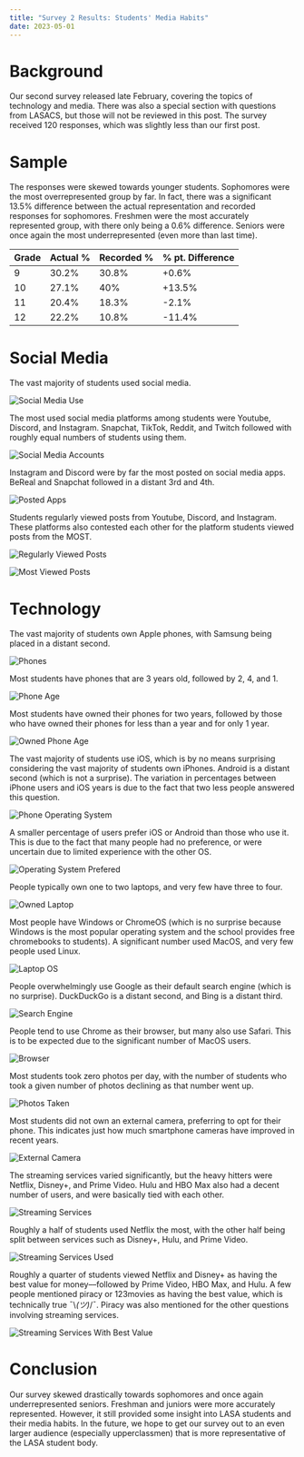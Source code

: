 ```yaml
---
title: "Survey 2 Results: Students' Media Habits"
date: 2023-05-01
---
```


# Background

Our second survey released late February, covering the topics of technology and media. There was also a special section with questions from LASACS, but those will not be reviewed in this post. The survey received 120 responses, which was slightly less than our first post.

# Sample

The responses were skewed towards younger students. Sophomores were the most overrepresented group by far. In fact, there was a significant 13.5% difference between the actual representation and recorded responses for sophomores. Freshmen were the most accurately represented group, with there only being a 0.6% difference. Seniors were once again the most underrepresented (even more than last time).

| Grade         | Actual % | Recorded % | % pt. Difference |
|---------------|----------|------------|------------------|
| 9             | 30.2%    | 30.8%      | +0.6%            |
| 10            | 27.1%    | 40%        | +13.5%           |
| 11            | 20.4%    | 18.3%      | -2.1%            |
| 12            | 22.2%    | 10.8%      | -11.4%           |

# Social Media

The vast majority of students used social media.

![Social Media Use](1.png)

The most used social media platforms among students were Youtube, Discord, and Instagram. Snapchat, TikTok, Reddit, and Twitch followed with roughly equal numbers of students using them.

![Social Media Accounts](2.png)

Instagram and Discord were by far the most posted on social media apps. BeReal and Snapchat followed in a distant 3rd and 4th.

![Posted Apps](3.png)

Students regularly viewed posts from Youtube, Discord, and Instagram. These platforms also contested each other for the platform students viewed posts from the MOST.

![Regularly Viewed Posts](4.png)

![Most Viewed Posts](5.png)

# Technology

The vast majority of students own Apple phones, with Samsung being placed in a distant second.

![Phones](6.png)

Most students have phones that are 3 years old, followed by 2, 4, and 1.

![Phone Age](7.png)

Most students have owned their phones for two years, followed by those who have owned their phones for less than a year and for only 1 year.

![Owned Phone Age](8.png)

The vast majority of students use iOS, which is by no means surprising considering the vast majority of students own iPhones. Android is a distant second (which is not a surprise). The variation in percentages between iPhone users and iOS years is due to the fact that two less people answered this question.

![Phone Operating System](9.png)

A smaller percentage of users prefer iOS or Android than those who use it. This is due to the fact that many people had no preference, or were uncertain due to limited experience with the other OS.

![Operating System Prefered](10.png)

People typically own one to two laptops, and very few have three to four.

![Owned Laptop](11.png)

Most people have Windows or ChromeOS (which is no surprise because Windows is the most popular operating system and the school provides free chromebooks to students). A significant number used MacOS, and very few people used Linux.

![Laptop OS](12.png)

People overwhelmingly use Google as their default search engine (which is no surprise). DuckDuckGo is a distant second, and Bing is a distant third.

![Search Engine](13.png)

People tend to use Chrome as their browser, but many also use Safari. This is to be expected due to the significant number of MacOS users.

![Browser](14.png)

Most students took zero photos per day, with the number of students who took a given number of photos declining as that number went up.

![Photos Taken](15.png)

Most students did not own an external camera, preferring to opt for their phone. This indicates just how much smartphone cameras have improved in recent years.

![External Camera](16.png)

The streaming services varied significantly, but the heavy hitters were Netflix, Disney+, and Prime Video. Hulu and HBO Max also had a decent number of users, and were basically tied with each other.

![Streaming Services](17.png)

Roughly a half of students used Netflix the most, with the other half being split between services such as Disney+, Hulu, and Prime Video.

![Streaming Services Used](18.png)

Roughly a quarter of students viewed Netflix and Disney+ as having the best value for money––followed by Prime Video, HBO Max, and Hulu. A few people mentioned piracy or 123movies as having the best value, which is technically true ¯\\_(ツ)_/¯. Piracy was also mentioned for the other questions involving streaming services.

![Streaming Services With Best Value](19.png)

# Conclusion

Our survey skewed drastically towards sophomores and once again underrepresented seniors. Freshman and juniors were more accurately represented. However, it still provided some insight into LASA students and their media habits. In the future, we hope to get our survey out to an even larger audience (especially upperclassmen) that is more representative of the LASA student body.
